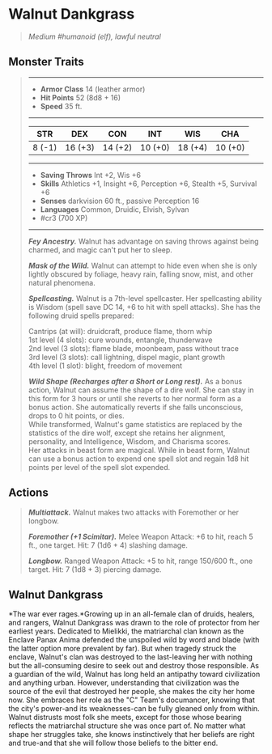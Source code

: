 # Walnut Dankgrass
>*Medium #humanoid (elf), lawful neutral*
## Monster Traits
>___
>- **Armor Class** 14 (leather armor)
>- **Hit Points** 52 (8d8 + 16)
>- **Speed** 35 ft.
>___
>|STR|DEX|CON|INT|WIS|CHA|
>|:---:|:---:|:---:|:---:|:---:|:---:|
>|8 (-1)|16 (+3)|14 (+2)|10 (+0)|18 (+4)|10 (+0)|
>___
>- **Saving Throws** Int +2, Wis +6
>- **Skills** Athletics +1, Insight +6, Perception +6, Stealth +5, Survival +6
>- **Senses** darkvision 60 ft., passive Perception 16
>- **Languages** Common, Druidic, Elvish, Sylvan
>- #cr3 (700 XP)
>___
>***Fey Ancestry.*** Walnut has advantage on saving throws against being charmed, and magic can't put her to sleep.  
>
>***Mask of the Wild.*** Walnut can attempt to hide even when she is only lightly obscured by foliage, heavy rain, falling snow, mist, and other natural phenomena.  
>
>***Spellcasting.*** Walnut is a 7th-level spellcaster. Her spellcasting ability is Wisdom (spell save DC 14, +6 to hit with spell attacks). She has the following druid spells prepared:  
>
>Cantrips (at will): druidcraft, produce flame, thorn whip  
>1st level (4 slots): cure wounds, entangle, thunderwave  
>2nd level (3 slots): flame blade, moonbeam, pass without trace  
>3rd level (3 slots): call lightning, dispel magic, plant growth  
>4th level (1 slot): blight, freedom of movement  
>
>
>***Wild Shape (Recharges after a Short or Long rest).*** As a bonus action, Walnut can assume the shape of a dire wolf. She can stay in this form for 3 hours or until she reverts to her normal form as a bonus action. She automatically reverts if she falls unconscious, drops to 0 hit points, or dies.  
>While transformed, Walnut's game statistics are replaced by the statistics of the dire wolf, except she retains her alignment, personality, and Intelligence, Wisdom, and Charisma scores.  
>Her attacks in beast form are magical. While in beast form, Walnut can use a bonus action to expend one spell slot and regain 1d8 hit points per level of the spell slot expended.  
>
## Actions
>***Multiattack.*** Walnut makes two attacks with Foremother or her longbow.  
>
>***Foremother (+1 Scimitar).*** Melee Weapon Attack: +6 to hit, reach 5 ft., one target. Hit: 7 (1d6 + 4) slashing damage.  
>
>***Longbow.*** Ranged Weapon Attack: +5 to hit, range 150/600 ft., one target. Hit: 7 (1d8 + 3) piercing damage.
## Walnut Dankgrass
*The war ever rages.*Growing up in an all-female clan of druids, healers, and rangers, Walnut Dankgrass was drawn to the role of protector from her earliest years. Dedicated to Mielikki, the matriarchal clan known as the Enclave Panax Anima defended the unspoiled wild by word and blade (with the latter option more prevalent by far). But when tragedy struck the enclave, Walnut's clan was destroyed to the last-leaving her with nothing but the all-consuming desire to seek out and destroy those responsible.
As a guardian of the wild, Walnut has long held an antipathy toward civilization and anything urban. However, understanding that civilization was the source of the evil that destroyed her people, she makes the city her home now. She embraces her role as the "C" Team's documancer, knowing that the city's power-and its weaknesses-can be fully gleaned only from within.
Walnut distrusts most folk she meets, except for those whose bearing reflects the matriarchal structure she was once part of. No matter what shape her struggles take, she knows instinctively that her beliefs are right and true-and that she will follow those beliefs to the bitter end.